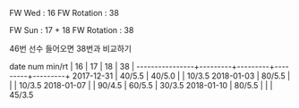 FW Wed      : 16 
FW Rotation : 38

FW Sun      : 17 + 18
FW Rotation :      38


46번 선수 들어오면 38번과 비교하기

date num min/rt |    16   |    17   |    18   |    38   |
----------------+---------+---------+---------+---------+
2017-12-31      |  40/5.5 |  40/5.0 |         |  10/3.5
2018-01-03      |  80/5.5 |         |         |  10/3.5
2018-01-07      |         |  90/4.5 |  60/5.5 |  30/3.5
2018-01-10      |  80/5.5 |         |         |  45/3.5

